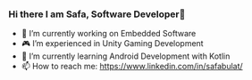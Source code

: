 ### Hi there I am Safa, Software Developer👋

- 🔭 I’m currently working on Embedded Software
- 🎮 I’m experienced in Unity Gaming Development
- 🌱 I’m currently learning Android Development with Kotlin
- 📫 How to reach me: https://www.linkedin.com/in/safabulat/
